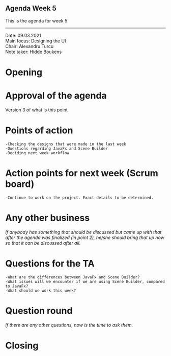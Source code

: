 ## Agenda Week 5

This is the agenda for week 5 

---

Date:           09.03.2021\
Main focus:     Designing the UI\
Chair:          Alexandru Turcu\
Note taker:     Hidde Boukens


# Opening


# Approval of the agenda
Version 3 of what is this point

# Points of action

	-Checking the designs that were made in the last week
	-Questions regarding JavaFx and Scene Builder
	-Deciding next week workflow

# Action points for next week (Scrum board)
	-Continue to work on the project. Exact details to be determined.

# Any other business
*If anybody has something that should be discussed but came up with that after the agenda was finalized (in point 2), he/she should bring that up now so that it can be discussed after all.*

# Questions for the TA
	-What are the differences between JavaFx and Scene Builder?
	-What issues will we encounter if we are using Scene Builder, compared to JavaFx?
	-What should we work this week?

# Question round
*If there are any other questions, now is the time to ask them.*

# Closing



